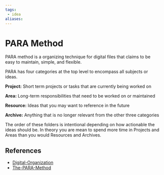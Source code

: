 ```yaml
---
tags:
 - idea
aliases:
---
```


# PARA Method

PARA method is a organizing technique for digital files that claims to be easy to maintain, simple, and flexible.

PARA has four categories at the top level to encompass all subjects or ideas.

**Project:** Short term projects or tasks that are currently being worked on

**Area:** Long-term responsibilities that need to be worked on or maintained

**Resource:** Ideas that you may want to reference in the future

**Archive:** Anything that is no longer relevant from the other three categories

The order of these folders is intentional depending on how actionable the ideas should be. In theory you are mean to spend more time in Projects and Areas than you would Resources and Archives.

## References

- [Digital-Organization](Digital-Organization.md)
- [The-PARA-Method](The-PARA-Method.md)
